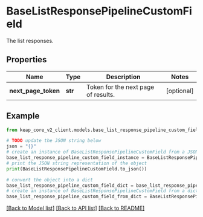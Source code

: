 # BaseListResponsePipelineCustomField

The list responses.

## Properties

Name | Type | Description | Notes
------------ | ------------- | ------------- | -------------
**next_page_token** | **str** | Token for the next page of results. | [optional] 

## Example

```python
from keap_core_v2_client.models.base_list_response_pipeline_custom_field import BaseListResponsePipelineCustomField

# TODO update the JSON string below
json = "{}"
# create an instance of BaseListResponsePipelineCustomField from a JSON string
base_list_response_pipeline_custom_field_instance = BaseListResponsePipelineCustomField.from_json(json)
# print the JSON string representation of the object
print(BaseListResponsePipelineCustomField.to_json())

# convert the object into a dict
base_list_response_pipeline_custom_field_dict = base_list_response_pipeline_custom_field_instance.to_dict()
# create an instance of BaseListResponsePipelineCustomField from a dict
base_list_response_pipeline_custom_field_from_dict = BaseListResponsePipelineCustomField.from_dict(base_list_response_pipeline_custom_field_dict)
```
[[Back to Model list]](../README.md#documentation-for-models) [[Back to API list]](../README.md#documentation-for-api-endpoints) [[Back to README]](../README.md)


